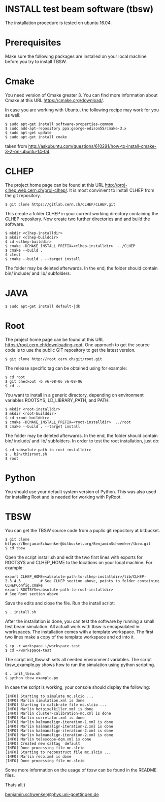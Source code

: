 
# INSTALL test beam software (tbsw) 

The installation procedure is tested on ubuntu 16.04. 


# Prerequisites 

Make sure the following packages are installed on your local machine before you try to install TBSW. 

# Cmake 

You need version of Cmake greater 3. You can find more information about Cmake at this URL https://cmake.org/download/. 

In case you are working with Ubuntu, the following recipe may work for you as well: 

```
$ sudo apt-get install software-properties-common
$ sudo add-apt-repository ppa:george-edison55/cmake-3.x
$ sudo apt-get update
$ sudo apt-get install cmake
```

taken from http://askubuntu.com/questions/610291/how-to-install-cmake-3-2-on-ubuntu-14-04

# CLHEP 

The project home page can be found at this URL http://proj-clhep.web.cern.ch/proj-clhep/. It is most convinient to install CLHEP from the git 
repository. 

```
$ git clone https://gitlab.cern.ch/CLHEP/CLHEP.git
```

This create a folder CLHEP in your current working directory containing the CLHEP repository. Now create two further directories <installdir> and <builddir>
and build the software.  


```
$ mkdir <clhep-installdir> 
$ mkdir <clhep-builddir> 
$ cd <clhep-builddir> 
$ cmake -DCMAKE_INSTALL_PREFIX=<clhep-installdir>  ../CLHEP
$ cmake --build . 
$ ctest
$ cmake --build . --target install
```

The folder <clhep-builddir> may be deleted afterwards. In the end, the folder <clhep-installdir> should contain bin/ include/ and lib/ subfolders. 


# JAVA 

```
$ sudo apt-get install default-jdk
```

# Root 

The project home page can be found at this URL https://root.cern.ch/downloading-root. One approach to get the source code is to use the public GIT
repository to get the latest version.

```
$ git clone http://root.cern.ch/git/root.git
```

The release specific tag can be obtained using for example:

```
$ cd root
$ git checkout -b v6-08-06 v6-08-06  
$ cd ..
```

You want to install in a generic directory, depending on environment variables ROOTSYS, LD_LIBRARY_PATH, and PATH.

```
$ mkdir <root-installdir>
$ mkdir <root-builddir>
$ cd <root-builddir>
$ cmake -DCMAKE_INSTALL_PREFIX=<root-installdir>  ../root
$ cmake --build . --target install
```

The folder <root-builddir> may be deleted afterwards. In the end, the folder <root-installdir> should contain bin/ include/ and lib/ subfolders.
In order to test the root installation, just do:

 
```  
$ cd <absolute-path-to-root-installdir>
$ . bin/thisroot.sh
$ root 
```

# Python 

You should use your default system version of Python. This was also used for installing Root and is needed for working with PyRoot.

# TBSW   
 
You can get the TBSW source code from a puplic git repository at bitbucket.

```
$ git clone https://BenjaminSchwenker@bitbucket.org/BenjaminSchwenker/tbsw.git
$ cd tbsw
```

Open the script install.sh and edit the two first lines with exports for ROOTSYS and CLHEP_HOME to the locations on your local machine. 
For example: 

```
export CLHEP_HOME=<absolute-path-to-clhep-installdir>/lib/CLHEP-2.3.4.3         # See CLHEP section above, points to folder containing CLHEPConfig.cmake
export ROOTSYS=<absolute-path-to-root-installdir>                               # See Root section above
```

Save the edits and close the file. Run the install script: 

```
$ . install.sh
```

After the installation is done, you can test the software by running a small test beam simulation. All actuall work with tbsw is encapsulated in workspaces. The installation comes with a template workspace. The first two lines make a copy of the template workspace and cd into it. 

```
$ cp -r workspace ~/workspace-test
$ cd ~/workspace-test 
```

The script init_tbsw.sh sets all needed environment variables. The script tbsw_example.py shows how to run the simulation using python scripting. 

```
$ . init_tbsw.sh 
$ python tbsw_example.py
```

In case the script is working, your console should display the following: 

```
[INFO] Starting to simulate mc.slcio ...
[INFO] Marlin simulation.xml is done
[INFO] Starting to calibrate file mc.slcio ...
[INFO] Marlin hotpixelkiller.xml is done
[INFO] Marlin cluster-calibration-mc.xml is done
[INFO] Marlin correlator.xml is done
[INFO] Marlin kalmanalign-iteration-1.xml is done
[INFO] Marlin kalmanalign-iteration-2.xml is done
[INFO] Marlin kalmanalign-iteration-2.xml is done
[INFO] Marlin kalmanalign-iteration-2.xml is done
[INFO] Marlin telescope-dqm.xml is done
[INFO] Created new caltag  default
[INFO] Done processing file mc.slcio
[INFO] Starting to reconstruct file mc.slcio ...
[INFO] Marlin reco.xml is done
[INFO] Done processing file mc.slcio
```

Some more information on the usage of tbsw can be found in the README files. 


Thats all;)	

benjamin.schwenker@phys.uni-goettingen.de


